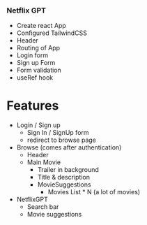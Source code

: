 ### Netflix GPT

- Create react App
- Configured TailwindCSS
- Header
- Routing of App
- Login form
- Sign up Form
- Form validation
- useRef hook


# Features
- Login / Sign up
    - Sign In / SignUp form
    - redirect to browse page
- Browse (comes after authentication)
    - Header
    - Main Movie
        - Trailer in background
        - Title & description
        - MovieSuggestions
            - Movies List * N (a lot of movies)
- NetflixGPT
    - Search bar
    - Movie suggestions       